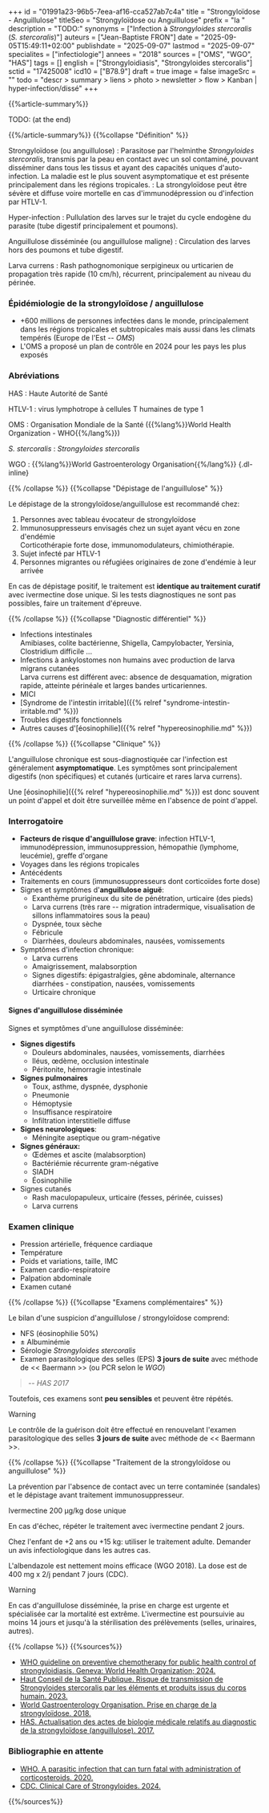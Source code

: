 +++
id = "01991a23-96b5-7eea-af16-cca527ab7c4a"
title = "Strongyloïdose - Anguillulose"
titleSeo = "Strongyloïdose ou Anguillulose"
prefix = "la "
description = "TODO:"
synonyms = ["Infection à *Strongyloides stercoralis* (*S. stercoralis*)"]
auteurs = ["Jean-Baptiste FRON"]
date = "2025-09-05T15:49:11+02:00"
publishdate = "2025-09-07"
lastmod = "2025-09-07"
specialites = ["infectiologie"]
annees = "2018"
sources = ["OMS", "WGO", "HAS"]
tags = []
english = ["Strongyloidiasis", "Strongyloides stercoralis"]
sctid = "17425008"
icd10 = ["B78.9"]
draft = true
image = false
imageSrc = ""
todo = "descr > summary > liens > photo > newsletter > flow > Kanban | hyper-infection/dissé"
+++

{{%article-summary%}}

TODO: (at the end)

{{%/article-summary%}}
{{%collapse "Définition" %}}

Strongyloïdose (ou anguillulose)
: Parasitose par l'helminthe *Strongyloides stercoralis*, transmis par la peau en contact avec un sol contaminé, pouvant disséminer dans tous les tissus et ayant des capacités uniques d'auto-infection. La maladie est le plus souvent asymptomatique et est présente principalement dans les régions tropicales.
: La strongyloïdose peut être sévère et diffuse voire mortelle en cas d'immunodépression ou d'infection par HTLV-1.

Hyper-infection
: Pullulation des larves sur le trajet du cycle endogène du parasite (tube digestif principalement et poumons).

Anguillulose disséminée (ou anguillulose maligne)
: Circulation des larves hors des poumons et tube digestif.

Larva currens
: Rash pathognomonique serpigineux ou urticarien de propagation très rapide (10 cm/h), récurrent, principalement au niveau du périnée.

### Épidémiologie de la strongyloïdose / anguillulose

- +600 millions de personnes infectées dans le monde, principalement dans les régions tropicales et subtropicales mais aussi dans les climats tempérés (Europe de l'Est -- *OMS*)
- L'OMS a proposé un plan de contrôle en 2024 pour les pays les plus exposés

### Abréviations

HAS
: Haute Autorité de Santé

HTLV-1
: virus lymphotrope à cellules T humaines de type 1

OMS
: Organisation Mondiale de la Santé ({{%lang%}}World Health Organization - WHO{{%/lang%}})

*S. stercoralis*
: *Strongyloides stercoralis*

WGO
: {{%lang%}}World Gastroenterology Organisation{{%/lang%}}
{.dl-inline}

{{% /collapse %}}
{{%collapse "Dépistage de l'anguillulose" %}}

Le dépistage de la strongyloïdose/anguillulose est recommandé chez:

1. Personnes avec tableau évocateur de strongyloïdose
2. Immunosuppresseurs envisagés chez un sujet ayant vécu en zone d'endémie  
  Corticothérapie forte dose, immunomodulateurs, chimiothérapie.
3. Sujet infecté par HTLV-1
4. Personnes migrantes ou réfugiées originaires de zone d'endémie à leur arrivée

En cas de dépistage positif, le traitement est **identique au traitement curatif** avec ivermectine dose unique. Si les tests diagnostiques ne sont pas possibles, faire un traitement d'épreuve.

{{% /collapse %}}
{{%collapse "Diagnostic différentiel" %}}

- Infections intestinales  
  Amibiases, colite bactérienne, Shigella, Campylobacter, Yersinia, Clostridium difficile ...
- Infections à ankylostomes non humains avec production de larva migrans cutanées  
  Larva currens est différent avec: absence de desquamation, migration rapide, atteinte périnéale et larges bandes urticariennes.
- MICI
- [Syndrome de l'intestin irritable]({{% relref "syndrome-intestin-irritable.md" %}})
- Troubles digestifs fonctionnels
- Autres causes d'[éosinophilie]({{% relref "hypereosinophilie.md" %}})

{{% /collapse %}}
{{%collapse "Clinique" %}}

L'anguillulose chronique est sous-diagnostiquée car l'infection est généralement **asymptomatique**. Les symptômes sont principalement digestifs (non spécifiques) et cutanés (urticaire et rares larva currens).

Une [éosinophilie]({{% relref "hypereosinophilie.md" %}}) est donc souvent un point d'appel et doit être surveillée même en l'absence de point d'appel.

### Interrogatoire

- **Facteurs de risque d'anguillulose grave**: infection HTLV-1, immunodépression, immunosuppression, hémopathie (lymphome, leucémie), greffe d'organe
- Voyages dans les régions tropicales
- Antécédents
- Traitements en cours (immunosuppresseurs dont corticoïdes forte dose)
- Signes et symptômes d'**anguillulose aiguë**:
  - Exanthème prurigineux du site de pénétration, urticaire (des pieds)
  - Larva currens (très rare -- migration intradermique, visualisation de sillons inflammatoires sous la peau)
  - Dyspnée, toux sèche
  - Fébricule
  - Diarrhées, douleurs abdominales, nausées, vomissements
- Symptômes d'infection chronique:
  - Larva currens
  - Amaigrissement, malabsorption
  - Signes digestifs: épigastralgies, gêne abdominale, alternance diarrhées - constipation, nausées, vomissements
  - Urticaire chronique

#### Signes d'anguillulose disséminée

Signes et symptômes d'une anguillulose disséminée:

- **Signes digestifs**
  - Douleurs abdominales, nausées, vomissements, diarrhées
  - Iléus, œdème, occlusion intestinale
  - Péritonite, hémorragie intestinale
- **Signes pulmonaires**
  - Toux, asthme, dyspnée, dysphonie
  - Pneumonie
  - Hémoptysie
  - Insuffisance respiratoire
  - Infiltration interstitielle diffuse
- **Signes neurologiques**:
  - Méningite aseptique ou gram-négative
- **Signes généraux:**
  - Œdèmes et ascite (malabsorption)
  - Bactériémie récurrente gram-négative
  - SIADH
  - Éosinophilie
- Signes cutanés
  - Rash maculopapuleux, urticaire (fesses, périnée, cuisses)
  - Larva currens

### Examen clinique

- Pression artérielle, fréquence cardiaque
- Température
- Poids et variations, taille, IMC
- Examen cardio-respiratoire
- Palpation abdominale
- Examen cutané

{{% /collapse %}}
{{%collapse "Examens complémentaires" %}}

Le bilan d'une suspicion d'anguillulose / strongyloïdose comprend:

- NFS (éosinophilie 50%)
- ± Albuminémie
- Sérologie *Strongyloides stercoralis*
- Examen parasitologique des selles (EPS) **3 jours de suite** avec méthode de << Baermann >> (ou PCR selon le *WGO*)

> -- *HAS 2017*

Toutefois, ces examens sont **peu sensibles** et peuvent être répétés.

> [!WARNING]
> Le contrôle de la guérison doit être effectué en renouvelant l'examen parasitologique des selles **3 jours de suite** avec méthode de << Baermann >>.

{{% /collapse %}}
{{%collapse "Traitement de la strongyloïdose ou anguillulose" %}}

La prévention par l'absence de contact avec un terre contaminée (sandales) et le dépistage avant traitement immunosuppresseur.

Ivermectine 200 µg/kg dose unique

En cas d'échec, répéter le traitement avec ivermectine pendant 2 jours.

Chez l'enfant de +2 ans ou +15 kg: utiliser le traitement adulte. Demander un avis infectiologique dans les autres cas.

L'albendazole est nettement moins efficace (WGO 2018). La dose est de 400 mg x 2/j pendant 7 jours (CDC).

> [!WARNING]
> En cas d'anguillulose disséminée, la prise en charge est urgente et spécialisée car la mortalité est extrême. L'ivermectine est poursuivie au moins 14 jours et jusqu'à la stérilisation des prélèvements (selles, urinaires, autres).

{{% /collapse %}}
{{%sources%}}

- [WHO guideline on preventive chemotherapy for public health control of strongyloidiasis. Geneva: World Health Organization; 2024.](https://www.who.int/publications/i/item/9789240094024)
- [Haut Conseil de la Santé Publique. Risque de transmission de Strongyloides stercoralis par les éléments et produits issus du corps humain. 2023.](https://www.hcsp.fr/explore.cgi/avisrapportsdomaine?clefr=1340)
- [World Gastroenterology Organisation. Prise en charge de la strongyloïdose. 2018.](https://www.worldgastroenterology.org/guidelines/management-of-strongyloidiasis/management-of-strongyloidiasis-french)
- [HAS. Actualisation des actes de biologie médicale relatifs au diagnostic de la strongyloïdose (anguillulose). 2017.](https://www.has-sante.fr/jcms/c_2729708/fr/actualisation-des-actes-de-biologie-medicale-relatifs-au-diagnostic-de-la-strongyloidose-anguillulose)

### Bibliographie en attente

- [WHO. A parasitic infection that can turn fatal with administration of corticosteroids. 2020.](https://www.who.int/news/item/17-12-2020-a-parasitic-infection-that-can-turn-fatal-with-administration-of-corticosteroids)
- [CDC. Clinical Care of Strongyloides. 2024.](https://www.cdc.gov/strongyloides/hcp/clinical-care/index.html)

{{%/sources%}}
